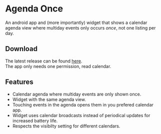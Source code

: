# Agenda Once

An android app and (more importantly) widget that shows a
calendar agenda view where multiday events only occurs *once*,
not one listing per day.

## Download

The latest release can be found [here](https://github.com/Aggrathon/AgendaOnce/releases/).  
The app only needs one permission, read calendar.

## Features

 - Calendar agenda where multiday events are only shown once.
 - Widget with the same agenda view.
 - Touching events in the agenda opens them in you prefered calendar app.
 - Widget uses calendar broadcasts instead of periodical updates for increased battery life.
 - Respects the visibilty setting for different calendars.
